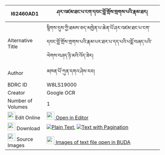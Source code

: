 |I62460AD1|ཤར་འཛམ་ཐང་པ་ངག་དབང་བློ་གྲོས་གྲགས་པའི་རྣམ་ཐར། 
| --- | --- 
|Alternative Title |སྙིགས་དུས་ཀྱི་ཐམས་ཅད་མཁྱེན་པ་ཆེན་པོ་ཤར་འཛམ་ཐང་པ་ངག་དབང་བློ་གྲོས་གྲགས་པའི་རྣམ་པར་ཐར་པ་དད་པའི་པདྨོ་བཞད་པའི་ལེགས་བཤད་ཉི་མའི་འོད་ཟེར།
|Author| མཁན་པོ་ཀུན་དགའ་ཤེས་རབ།
|BDRC ID | W8LS19000
|Creator | Google OCR
|Number of Volumes| 1
|<img width="25" src="https://img.icons8.com/color/25/000000/edit-property.png">Edit Online| [<img width="25" src="https://avatars.githubusercontent.com/u/45091458?s=200&v=4"> Open in Editor](http://editor.openpecha.org/I62460AD1)
|<img width="25" src="https://img.icons8.com/fluent/48/000000/download-2.png"/>  Download | [![](https://img.icons8.com/color/20/000000/txt.png)Plain Text](https://github.com/Openpecha/I62460AD1/releases/download/v1/shar_dzam_tangpa_ngawang_lodro_plain_I62460AD1.zip), [![](https://img.icons8.com/color/20/000000/txt.png)Text with Pagination](https://github.com/Openpecha/I62460AD1/releases/download/v1/shar_dzam_tangpa_ngawang_lodro_pages_I62460AD1.zip)
|<img width="25" src="https://img.icons8.com/plasticine/100/000000/pictures-folder.png"/>  Source Images | [<img width="25" src="https://library.bdrc.io/icons/BUDA-small.svg"> Images of text file open in BUDA](https://library.bdrc.io/show/bdr:W8LS19000)